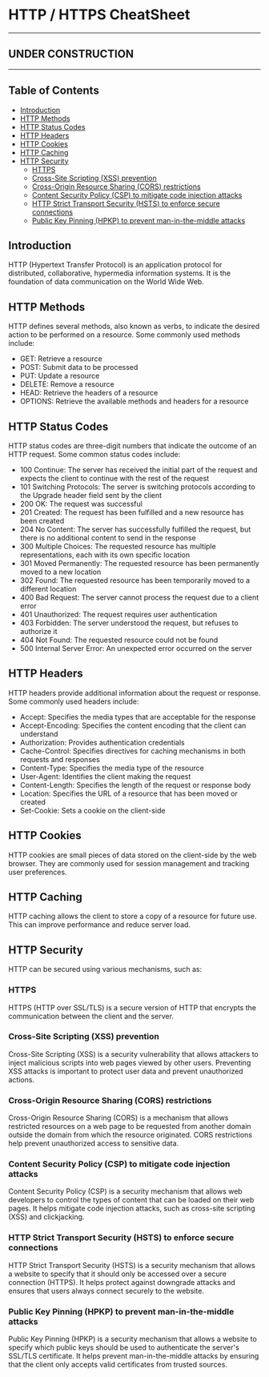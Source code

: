 # HTTP / HTTPS CheatSheet

---
## **UNDER CONSTRUCTION**
---

## Table of Contents
- [Introduction](#introduction)
- [HTTP Methods](#http-methods)
- [HTTP Status Codes](#http-status-codes)
- [HTTP Headers](#http-headers)
- [HTTP Cookies](#http-cookies)
- [HTTP Caching](#http-caching)
- [HTTP Security](#http-security)
    - [HTTPS](#https)
    - [Cross-Site Scripting (XSS) prevention](#cross-site-scripting-xss-prevention)
    - [Cross-Origin Resource Sharing (CORS) restrictions](#cross-origin-resource-sharing-cors-restrictions)
    - [Content Security Policy (CSP) to mitigate code injection attacks](#content-security-policy-csp-to-mitigate-code-injection-attacks)
    - [HTTP Strict Transport Security (HSTS) to enforce secure connections](#http-strict-transport-security-hsts-to-enforce-secure-connections)
    - [Public Key Pinning (HPKP) to prevent man-in-the-middle attacks](#public-key-pinning-hpkp-to-prevent-man-in-the-middle-attacks)

## Introduction
HTTP (Hypertext Transfer Protocol) is an application protocol for distributed, collaborative, hypermedia information systems. It is the foundation of data communication on the World Wide Web.

## HTTP Methods
HTTP defines several methods, also known as verbs, to indicate the desired action to be performed on a resource. Some commonly used methods include:
- GET: Retrieve a resource
- POST: Submit data to be processed
- PUT: Update a resource
- DELETE: Remove a resource
- HEAD: Retrieve the headers of a resource
- OPTIONS: Retrieve the available methods and headers for a resource

## HTTP Status Codes
HTTP status codes are three-digit numbers that indicate the outcome of an HTTP request. Some common status codes include:
- 100 Continue: The server has received the initial part of the request and expects the client to continue with the rest of the request
- 101 Switching Protocols: The server is switching protocols according to the Upgrade header field sent by the client
- 200 OK: The request was successful
- 201 Created: The request has been fulfilled and a new resource has been created
- 204 No Content: The server has successfully fulfilled the request, but there is no additional content to send in the response
- 300 Multiple Choices: The requested resource has multiple representations, each with its own specific location
- 301 Moved Permanently: The requested resource has been permanently moved to a new location
- 302 Found: The requested resource has been temporarily moved to a different location
- 400 Bad Request: The server cannot process the request due to a client error
- 401 Unauthorized: The request requires user authentication
- 403 Forbidden: The server understood the request, but refuses to authorize it
- 404 Not Found: The requested resource could not be found
- 500 Internal Server Error: An unexpected error occurred on the server

## HTTP Headers
HTTP headers provide additional information about the request or response. Some commonly used headers include:
- Accept: Specifies the media types that are acceptable for the response
- Accept-Encoding: Specifies the content encoding that the client can understand
- Authorization: Provides authentication credentials
- Cache-Control: Specifies directives for caching mechanisms in both requests and responses
- Content-Type: Specifies the media type of the resource
- User-Agent: Identifies the client making the request
- Content-Length: Specifies the length of the request or response body
- Location: Specifies the URL of a resource that has been moved or created
- Set-Cookie: Sets a cookie on the client-side

## HTTP Cookies
HTTP cookies are small pieces of data stored on the client-side by the web browser. They are commonly used for session management and tracking user preferences.

## HTTP Caching
HTTP caching allows the client to store a copy of a resource for future use. This can improve performance and reduce server load.

## HTTP Security
HTTP can be secured using various mechanisms, such as:

### HTTPS
HTTPS (HTTP over SSL/TLS) is a secure version of HTTP that encrypts the communication between the client and the server.

### Cross-Site Scripting (XSS) prevention
Cross-Site Scripting (XSS) is a security vulnerability that allows attackers to inject malicious scripts into web pages viewed by other users. Preventing XSS attacks is important to protect user data and prevent unauthorized actions.

### Cross-Origin Resource Sharing (CORS) restrictions
Cross-Origin Resource Sharing (CORS) is a mechanism that allows restricted resources on a web page to be requested from another domain outside the domain from which the resource originated. CORS restrictions help prevent unauthorized access to sensitive data.

### Content Security Policy (CSP) to mitigate code injection attacks
Content Security Policy (CSP) is a security mechanism that allows web developers to control the types of content that can be loaded on their web pages. It helps mitigate code injection attacks, such as cross-site scripting (XSS) and clickjacking.

### HTTP Strict Transport Security (HSTS) to enforce secure connections
HTTP Strict Transport Security (HSTS) is a security mechanism that allows a website to specify that it should only be accessed over a secure connection (HTTPS). It helps protect against downgrade attacks and ensures that users always connect securely to the website.

### Public Key Pinning (HPKP) to prevent man-in-the-middle attacks
Public Key Pinning (HPKP) is a security mechanism that allows a website to specify which public keys should be used to authenticate the server's SSL/TLS certificate. It helps prevent man-in-the-middle attacks by ensuring that the client only accepts valid certificates from trusted sources.
